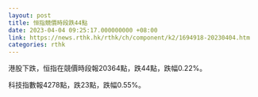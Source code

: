 ```yaml
---
layout: post
title: 恒指競價時段跌44點
date: 2023-04-04 09:25:17.000000000 +08:00
link: https://news.rthk.hk/rthk/ch/component/k2/1694918-20230404.htm
categories: rthk
---
```


港股下跌，恒指在競價時段報20364點，跌44點，跌幅0.22%。

科技指數報4278點，跌23點，跌幅0.55%。
